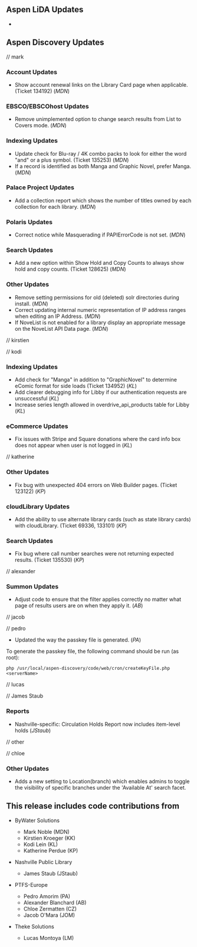 ## Aspen LiDA Updates
- 

## Aspen Discovery Updates
// mark
### Account Updates
- Show account renewal links on the Library Card page when applicable. (Ticket 134192) (*MDN*)

### EBSCO/EBSCOhost Updates
- Remove unimplemented option to change search results from List to Covers mode. (*MDN*) 

### Indexing Updates
- Update check for Blu-ray / 4K combo packs to look for either the word "and" or a plus symbol. (Ticket 135253) (*MDN*)
- If a record is identified as both Manga and Graphic Novel, prefer Manga. (*MDN*) 

### Palace Project Updates
- Add a collection report which shows the number of titles owned by each collection for each library. (*MDN*)

### Polaris Updates
- Correct notice while Masquerading if PAPIErrorCode is not set. (*MDN*)

### Search Updates
- Add a new option within Show Hold and Copy Counts to always show hold and copy counts. (Ticket 128625) (*MDN*)

### Other Updates
- Remove setting permissions for old (deleted) solr directories during install. (*MDN*)
- Correct updating internal numeric representation of IP address ranges when editing an IP Address. (*MDN*)
- If NoveList is not enabled for a library display an appropriate message on the NoveList API Data page. (*MDN*)

// kirstien

// kodi
### Indexing Updates
- Add check for "Manga" in addition to "GraphicNovel" to determine eComic format for side loads (Ticket 134952) (*KL*)
- Add clearer debugging info for Libby if our authentication requests are unsuccessful (*KL*)
- Increase series length allowed in overdrive_api_products table for Libby (*KL*)

### eCommerce Updates
- Fix issues with Stripe and Square donations where the card info box does not appear when user is not logged in (*KL*)

// katherine
### Other Updates
- Fix bug with unexpected 404 errors on Web Builder pages.  (Ticket 123122) (*KP*)

### cloudLibrary Updates
- Add the ability to use alternate library cards (such as state library cards) with cloudLibrary. (Ticket 69336, 133101) (*KP*)

### Search Updates
- Fix bug where call number searches were not returning expected results. (Ticket 135530) (*KP*)

// alexander
### Summon Updates
- Adjust code to ensure that the filter applies correctly no matter what page of results users are on when they apply it. (*AB*)

// jacob

// pedro
- Updated the way the passkey file is generated. (*PA*)

To generate the passkey file, the following command should be run (as root):

`php /usr/local/aspen-discovery/code/web/cron/createKeyFile.php <serverName>`

// lucas

// James Staub
### Reports
- Nashville-specific: Circulation Holds Report now includes item-level holds (*JStaub*)

// other

// chloe
### Other Updates
- Adds a new setting to Location(branch) which enables admins to toggle the visibility of specific branches under the 'Available At' search facet.

## This release includes code contributions from
- ByWater Solutions
  - Mark Noble (MDN)
  - Kirstien Kroeger (KK)
  - Kodi Lein (KL)
  - Katherine Perdue (KP)

- Nashville Public Library
  - James Staub (JStaub)
  
- PTFS-Europe
  - Pedro Amorim (PA)
  - Alexander Blanchard (AB)
  - Chloe Zermatten (CZ)
  - Jacob O'Mara (JOM)

- Theke Solutions
  - Lucas Montoya (LM)